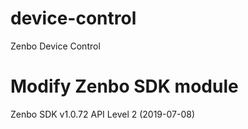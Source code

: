 # device-control
Zenbo Device Control

# Modify Zenbo SDK module
Zenbo SDK v1.0.72 API Level 2 (2019-07-08)